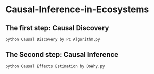 # Causal-Inference-in-Ecosystems

## The first step: Causal Discovery
```
python Causal Discovery by PC Algorithm.py
```


## The Second step: Causal Inference
```
python Causal Effects Estimation by DoWhy.py
```
